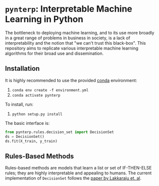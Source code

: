 # `pynterp`: Interpretable Machine Learning in Python

The bottleneck to deploying machine learning, and to its use more broadly in a great range
of problems in business in society, is a lack of interpretability and the notion that "we can't trust this black-box".
This repository aims to replicate various interpretable machine learning algorithms for their broad use and dissemination.

## Installation

It is highly recommended to use the provided [conda](https://conda.io/projects/conda/en/latest/user-guide/tasks/manage-environments.html#creating-an-environment-from-an-environment-yml-file) environment:
1. `conda env create -f environment.yml`
2. `conda activate pynterp`

To install, run:
1. `python setup.py install`

The basic interface is:
```python
from pynterp.rules.decision_set import DecisionSet
ds = DecisionSet()
ds.fit(X_train, y_train)
```

## Rules-Based Methods

Rules-based methods are models that learn a list or set of IF-THEN-ELSE rules;
they are highly interpretable and appealing to humans. The current implementation
of `DecisionSet` follows the [paper by Lakkaraju et. al](https://www-cs-faculty.stanford.edu/people/jure/pubs/interpretable-kdd16.pdf).
